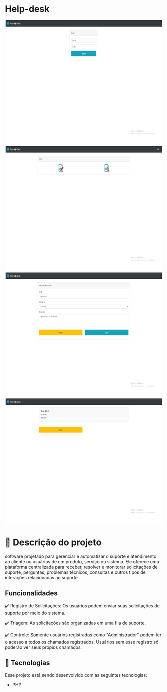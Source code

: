 # Help-desk
<p align="center">
 
<img width="500px" height="400px" src="imagens/telaLogin.png">

<img width="500px" height="400px" src="imagens/menu.png">

<img width="500px" height="400px" src="imagens/abrirChamado.png">

<img width="500px" height="400px" src="imagens/consulta.png">

 <h1> 📝 Descrição do projeto </h1>

 </p>
 
  <p>  software projetado para gerenciar e automatizar o suporte e atendimento ao cliente ou usuários de um produto, serviço ou sistema. Ele oferece uma plataforma centralizada para receber, resolver e monitorar solicitações de suporte, perguntas, problemas técnicos, consultas e outros tipos de interações relacionadas ao suporte.
       </p>

 ## Funcionalidades

:heavy_check_mark: Registro de Solicitações: Os usuários podem enviar suas solicitações de suporte por meio do sistema.

:heavy_check_mark: Triagem: As solicitações são organizadas em uma fila de suporte.

:heavy_check_mark: Controle: Somente usuários registrados como "Administrador" podem ter o acesso a todos os chamados registrados. Usuários sem esse registro só poderão ver seus própios chamados.

## 🚀 Tecnologias

Esse projeto está sendo desenvolvido com as seguintes tecnologias:

- PHP


  

